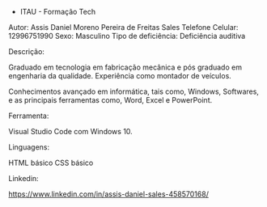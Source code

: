 - ITAU -  Formação Tech


Autor:
Assis Daniel Moreno Pereira de Freitas Sales 
Telefone Celular: 12996751990
Sexo: Masculino
Tipo de deficiência: Deficiência auditiva


Descrição:


Graduado em tecnologia em fabricação mecânica e pós graduado em engenharia da qualidade. Experiência como montador de veículos.

Conhecimentos avançado em informática, tais como, Windows, Softwares, e as principais ferramentas como, Word, Excel e PowerPoint.

Ferramenta:

Visual Studio Code com Windows 10.

Linguagens: 

HTML básico 
CSS básico 

Linkedin:

https://www.linkedin.com/in/assis-daniel-sales-458570168/
